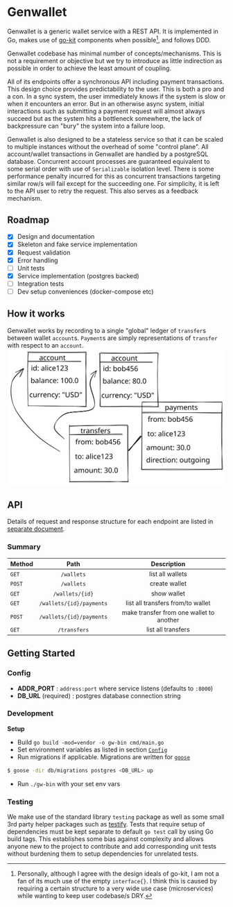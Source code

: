 Genwallet
===

Genwallet is a generic wallet service with a REST API. It is implemented in Go, makes use of [go-kit](https://github.com/go-kit/kit) components when possible[^*], and follows DDD.

Genwallet codebase has minimal number of concepts/mechanisms. This is not a requirement or objective but we try to introduce as little indirection as possible in order to achieve the least amount of coupling.

All of its endpoints offer a synchronous API including payment transactions. This design choice provides predictability to the user. This is both a pro and a con. In a sync system, the user immediately knows if the system is slow or when it encounters an error. But in an otherwise async system, initial interactions such as submitting a payment request will almost always succeed but as the system hits a bottleneck somewhere, the lack of backpressure can "bury" the system into a failure loop.

Genwallet is also designed to be a stateless service so that it can be scaled to multiple instances without the overhead of some "control plane". All account/wallet transactions in Genwallet are handled by a postgreSQL database. Concurrent account processes are guaranteed equivalent to some serial order with use of `Serializable` isolation level. There is some performance penalty incurred for this as concurrent transactions targeting similar row/s will fail except for the succeeding one. For simplicity, it is left to the API user to retry the request. This also serves as a feedback mechanism.

Roadmap
---
- [x] Design and documentation
- [x] Skeleton and fake service implementation
- [x] Request validation
- [x] Error handling
- [ ] Unit tests
- [x] Service implementation (postgres backed)
- [ ] Integration tests
- [ ] Dev setup conveniences (docker-compose etc)

How it works
---
Genwallet works by recording to a single "global" ledger of `transfer`s between wallet `account`s. `Payment`s are simply representations of `transfer` with respect to an `account`.
![how Genwallet works](./DB-entities.svg)

API
---
Details of request and response structure for each endpoint are listed in [separate document](API.md).

### Summary

| Method | Path | Description |
| :--- | :---: | :---: |
| `GET` | `/wallets` | list all wallets |
| `POST` | `/wallets` | create wallet |
| `GET` | `/wallets/{id}` | show wallet |
| `GET` | `/wallets/{id}/payments` | list all transfers from/to wallet |
| `POST` | `/wallets/{id}/payments` | make transfer from one wallet to another |
| `GET` | `/transfers` | list all transfers |

Getting Started
---
### Config

- **ADDR_PORT** : `address:port` where service listens (defaults to `:8000`)
- **DB_URL** (required) : postgres database connection string

### Development

**Setup**
- Build `go build -mod=vendor -o gw-bin cmd/main.go`
- Set environment variables as listed in section [`Config`](#config)
- Run migrations if applicable. Migrations are written for [`goose`](https://github.com/pressly/goose)
```sh
$ goose -dir db/migrations postgres <DB_URL> up
```
- Run `./gw-bin` with your set env vars

### Testing

We make use of the standard library `testing` package as well as some small 3rd party helper packages such as [testify](https://github.com/stretchr/testify).
Tests that require setup of dependencies must be kept separate to default `go test` call by using Go build tags. This establishes some bias against complexity and allows anyone new to the project to contribute and add corresponding unit tests without burdening them to setup dependencies for unrelated tests.

[^*]: Personally, although I agree with the design ideals of go-kit, I am not a fan of its much use of the empty `interface{}`. I think this is caused by requiring a certain structure to a very wide use case (microservices) while wanting to keep user codebase/s DRY.
